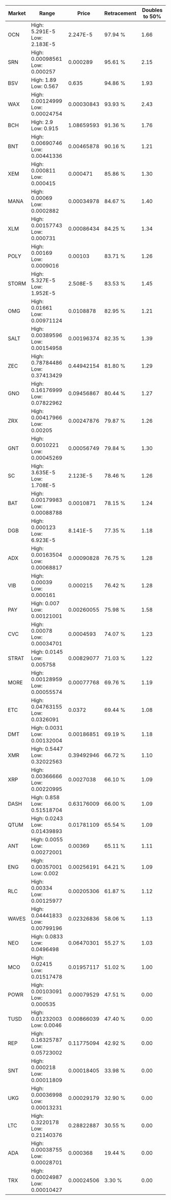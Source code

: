 | Market | Range | Price| Retracement | Doubles to 50% |
| --- | --- | --- | --- | --- |
| OCN | High: 5.291E-5<br />Low: 2.183E-5 | 2.247E-5 | 97.94 % | 1.66 |
| SRN | High: 0.00098561<br />Low: 0.000257 | 0.000289 | 95.61 % | 2.15 |
| BSV | High: 1.89<br />Low: 0.567 | 0.635 | 94.86 % | 1.93 |
| WAX | High: 0.00124999<br />Low: 0.00024754 | 0.00030843 | 93.93 % | 2.43 |
| BCH | High: 2.9<br />Low: 0.915 | 1.08659593 | 91.36 % | 1.76 |
| BNT | High: 0.00690746<br />Low: 0.00441336 | 0.00465878 | 90.16 % | 1.21 |
| XEM | High: 0.000811<br />Low: 0.000415 | 0.000471 | 85.86 % | 1.30 |
| MANA | High: 0.00069<br />Low: 0.0002882 | 0.00034978 | 84.67 % | 1.40 |
| XLM | High: 0.00157743<br />Low: 0.000731 | 0.00086434 | 84.25 % | 1.34 |
| POLY | High: 0.00169<br />Low: 0.0009016 | 0.00103 | 83.71 % | 1.26 |
| STORM | High: 5.327E-5<br />Low: 1.952E-5 | 2.508E-5 | 83.53 % | 1.45 |
| OMG | High: 0.01661<br />Low: 0.00971124 | 0.0108878 | 82.95 % | 1.21 |
| SALT | High: 0.00389596<br />Low: 0.00154958 | 0.00196374 | 82.35 % | 1.39 |
| ZEC | High: 0.78784486<br />Low: 0.37413429 | 0.44942154 | 81.80 % | 1.29 |
| GNO | High: 0.16176999<br />Low: 0.07822962 | 0.09456867 | 80.44 % | 1.27 |
| ZRX | High: 0.00417966<br />Low: 0.00205 | 0.00247876 | 79.87 % | 1.26 |
| GNT | High: 0.0010221<br />Low: 0.00045269 | 0.00056749 | 79.84 % | 1.30 |
| SC | High: 3.635E-5<br />Low: 1.708E-5 | 2.123E-5 | 78.46 % | 1.26 |
| BAT | High: 0.00179983<br />Low: 0.00088788 | 0.0010871 | 78.15 % | 1.24 |
| DGB | High: 0.000123<br />Low: 6.923E-5 | 8.141E-5 | 77.35 % | 1.18 |
| ADX | High: 0.00163504<br />Low: 0.00068817 | 0.00090828 | 76.75 % | 1.28 |
| VIB | High: 0.00039<br />Low: 0.000161 | 0.000215 | 76.42 % | 1.28 |
| PAY | High: 0.007<br />Low: 0.00121001 | 0.00260055 | 75.98 % | 1.58 |
| CVC | High: 0.00078<br />Low: 0.00034701 | 0.0004593 | 74.07 % | 1.23 |
| STRAT | High: 0.0145<br />Low: 0.005758 | 0.00829077 | 71.03 % | 1.22 |
| MORE | High: 0.00128959<br />Low: 0.00055574 | 0.00077768 | 69.76 % | 1.19 |
| ETC | High: 0.04763155<br />Low: 0.0326091 | 0.0372 | 69.44 % | 1.08 |
| DMT | High: 0.0031<br />Low: 0.00132004 | 0.00186851 | 69.19 % | 1.18 |
| XMR | High: 0.5447<br />Low: 0.32022563 | 0.39492946 | 66.72 % | 1.10 |
| XRP | High: 0.00366666<br />Low: 0.00220995 | 0.0027038 | 66.10 % | 1.09 |
| DASH | High: 0.858<br />Low: 0.51518704 | 0.63176009 | 66.00 % | 1.09 |
| QTUM | High: 0.0243<br />Low: 0.01439893 | 0.01781109 | 65.54 % | 1.09 |
| ANT | High: 0.0055<br />Low: 0.00272001 | 0.00369 | 65.11 % | 1.11 |
| ENG | High: 0.00357001<br />Low: 0.002 | 0.00256191 | 64.21 % | 1.09 |
| RLC | High: 0.00334<br />Low: 0.00125977 | 0.00205306 | 61.87 % | 1.12 |
| WAVES | High: 0.04441833<br />Low: 0.00799196 | 0.02326836 | 58.06 % | 1.13 |
| NEO | High: 0.0833<br />Low: 0.0496498 | 0.06470301 | 55.27 % | 1.03 |
| MCO | High: 0.02415<br />Low: 0.01517478 | 0.01957117 | 51.02 % | 1.00 |
| POWR | High: 0.00103091<br />Low: 0.000535 | 0.00079529 | 47.51 % | 0.00 |
| TUSD | High: 0.01232003<br />Low: 0.0046 | 0.00866039 | 47.40 % | 0.00 |
| REP | High: 0.16325787<br />Low: 0.05723002 | 0.11775094 | 42.92 % | 0.00 |
| SNT | High: 0.000218<br />Low: 0.00011809 | 0.00018405 | 33.98 % | 0.00 |
| UKG | High: 0.00036998<br />Low: 0.00013231 | 0.00029179 | 32.90 % | 0.00 |
| LTC | High: 0.3220178<br />Low: 0.21140376 | 0.28822887 | 30.55 % | 0.00 |
| ADA | High: 0.00038755<br />Low: 0.00028701 | 0.000368 | 19.44 % | 0.00 |
| TRX | High: 0.00024987<br />Low: 0.00010427 | 0.00024506 | 3.30 % | 0.00 |
